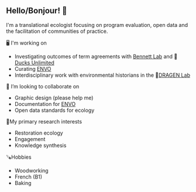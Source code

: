 ## Hello/Bonjour! 👋
I'm a translational ecologist focusing on program evaluation, open data and the facilitation of communities of practice.

🖥 I'm working on
- Investigating outcomes of term agreements with [Bennett Lab](https://carleton.ca/bennett-lab/) and 🦆[Ducks Unlimited](https://www.ducks.ca/)
- Curating [ENVO](https://github.com/EnvironmentOntology/envo)
- Interdisciplinary work with environmental historians in the 🐉[DRAGEN Lab](https://www.dragenlab.ca/)

👯 I’m looking to collaborate on
- Graphic design (please help me)
- Documentation for [ENVO](https://github.com/EnvironmentOntology/envo)
- Open data standards for ecology

🌻My primary research interests
- Restoration ecology
- Engagement
- Knowledge synthesis

🪚Hobbies
- Woodworking
- French (B1)
- Baking
